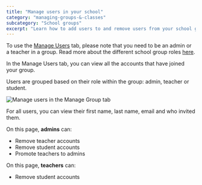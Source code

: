 ```yaml
---
title: "Manage users in your school"
category: "managing-groups-&-classes"
subcategory: "School groups"
excerpt: "Learn how to add users to and remove users from your school group, including both teachers and students."
---
```


To use the [Manage Users](https://app.createbase.co.nz/manage-users) tab, please note that you need to be an admin or a teacher in a group. Read more about the different school group roles [here](https://help.createbase.co.nz/managing-groups-&-classes/school-group-roles).

In the Manage Users tab, you can view all the accounts that have joined your group.

Users are grouped based on their role within the group: admin, teacher or student.

![Manage users in the Manage Group tab](https://raw.githubusercontent.com/CreateBaseNZ/public/dev/support/manage-users.gif)

For all users, you can view their first name, last name, email and who invited them.

On this page, **admins** can:

- Remove teacher accounts
- Remove student accounts
- Promote teachers to admins

On this page, **teachers** can:

- Remove student accounts
